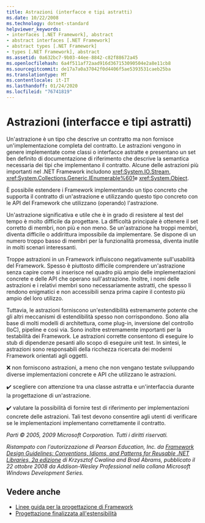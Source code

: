 ```yaml
---
title: Astrazioni (interfacce e tipi astratti)
ms.date: 10/22/2008
ms.technology: dotnet-standard
helpviewer_keywords:
- interfaces [.NET Framework], abstract
- abstract interfaces [.NET Framework]
- abstract types [.NET Framework]
- types [.NET Framework], abstract
ms.assetid: 0a632bc7-9b03-44ee-8842-c82f88672a45
ms.openlocfilehash: 6a4f511af72aad916d367153090504e2a8e11cb8
ms.sourcegitcommit: de17a7a0a37042f0d4406f5ae5393531caeb25ba
ms.translationtype: MT
ms.contentlocale: it-IT
ms.lasthandoff: 01/24/2020
ms.locfileid: "76741819"
---
```

# <a name="abstractions-abstract-types-and-interfaces"></a>Astrazioni (interfacce e tipi astratti)
Un'astrazione è un tipo che descrive un contratto ma non fornisce un'implementazione completa del contratto. Le astrazioni vengono in genere implementate come classi o interfacce astratte e presentano un set ben definito di documentazione di riferimento che descrive la semantica necessaria dei tipi che implementano il contratto. Alcune delle astrazioni più importanti nel .NET Framework includono <xref:System.IO.Stream>, <xref:System.Collections.Generic.IEnumerable%601>e <xref:System.Object>.

 È possibile estendere i Framework implementando un tipo concreto che supporta il contratto di un'astrazione e utilizzando questo tipo concreto con le API del Framework che utilizzano (operando) l'astrazione.

 Un'astrazione significativa e utile che è in grado di resistere al test del tempo è molto difficile da progettare. La difficoltà principale è ottenere il set corretto di membri, non più e non meno. Se un'astrazione ha troppi membri, diventa difficile o addirittura impossibile da implementare. Se dispone di un numero troppo basso di membri per la funzionalità promessa, diventa inutile in molti scenari interessanti.

 Troppe astrazioni in un Framework influiscono negativamente sull'usabilità del Framework. Spesso è piuttosto difficile comprendere un'astrazione senza capire come si inserisce nel quadro più ampio delle implementazioni concrete e delle API che operano sull'astrazione. Inoltre, i nomi delle astrazioni e i relativi membri sono necessariamente astratti, che spesso li rendono enigmatici e non accessibili senza prima capire il contesto più ampio del loro utilizzo.

 Tuttavia, le astrazioni forniscono un'estendibilità estremamente potente che gli altri meccanismi di estendibilità spesso non corrispondono. Sono alla base di molti modelli di architettura, come plug-in, inversione del controllo (IoC), pipeline e così via. Sono inoltre estremamente importanti per la testabilità dei Framework. Le astrazioni corrette consentono di eseguire lo stub di dipendenze pesanti allo scopo di eseguire unit test. In sintesi, le astrazioni sono responsabili della ricchezza ricercata dei moderni Framework orientati agli oggetti.

 ❌ non forniscono astrazioni, a meno che non vengano testate sviluppando diverse implementazioni concrete e API che utilizzano le astrazioni.

 ✔️ scegliere con attenzione tra una classe astratta e un'interfaccia durante la progettazione di un'astrazione.

 ✔️ valutare la possibilità di fornire test di riferimento per implementazioni concrete delle astrazioni. Tali test devono consentire agli utenti di verificare se le implementazioni implementano correttamente il contratto.

 *Parti © 2005, 2009 Microsoft Corporation. Tutti i diritti riservati.*

 *Ristampato con l'autorizzazione di Pearson Education, Inc. da [Framework Design Guidelines: Conventions, Idioms, and Patterns for Reusable .NET Libraries, 2a edizione](https://www.informit.com/store/framework-design-guidelines-conventions-idioms-and-9780321545619) di Krzysztof Cwalina and Brad Abrams, pubblicato il 22 ottobre 2008 da Addison-Wesley Professional nella collana Microsoft Windows Development Series.*

## <a name="see-also"></a>Vedere anche

- [Linee guida per la progettazione di Framework](../../../docs/standard/design-guidelines/index.md)
- [Progettazione finalizzata all'estensibilità](../../../docs/standard/design-guidelines/designing-for-extensibility.md)
